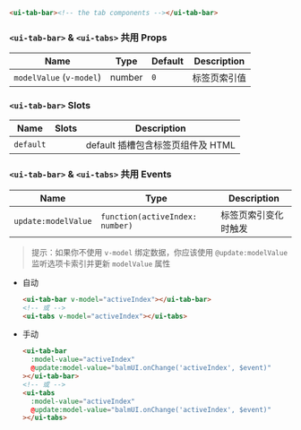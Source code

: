 ```html
<ui-tab-bar><!-- the tab components --></ui-tab-bar>
```

### `<ui-tab-bar>` & `<ui-tabs>` 共用 Props

| Name                     | Type   | Default | Description  |
| ------------------------ | ------ | ------- | ------------ |
| `modelValue` (`v-model`) | number | `0`     | 标签页索引值 |

### `<ui-tab-bar>` Slots

| Name      | Slots | Description                       |
| --------- | ----- | --------------------------------- |
| `default` |       | default 插槽包含标签页组件及 HTML |

### `<ui-tab-bar>` & `<ui-tabs>` 共用 Events

| Name                | Type                            | Description          |
| ------------------- | ------------------------------- | -------------------- |
| `update:modelValue` | `function(activeIndex: number)` | 标签页索引变化时触发 |

> 提示：如果你不使用 `v-model` 绑定数据，你应该使用 `@update:modelValue` 监听选项卡索引并更新 `modelValue` 属性

- 自动

  ```html
  <ui-tab-bar v-model="activeIndex"></ui-tab-bar>
  <!-- 或 -->
  <ui-tabs v-model="activeIndex"></ui-tabs>
  ```

- 手动

  ```html
  <ui-tab-bar
    :model-value="activeIndex"
    @update:model-value="balmUI.onChange('activeIndex', $event)"
  ></ui-tab-bar>
  <!-- 或 -->
  <ui-tabs
    :model-value="activeIndex"
    @update:model-value="balmUI.onChange('activeIndex', $event)"
  ></ui-tabs>
  ```
